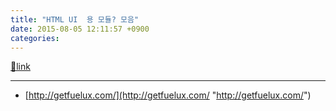 ```yaml
---
title: "HTML UI  용 모듈? 모음"
date: 2015-08-05 12:11:57 +0900
categories: 
---
```

[🔗link](http://www.mins01.com/mh/tech/read/956)
***


- [http://getfuelux.com/](http://getfuelux.com/ "http://getfuelux.com/")


